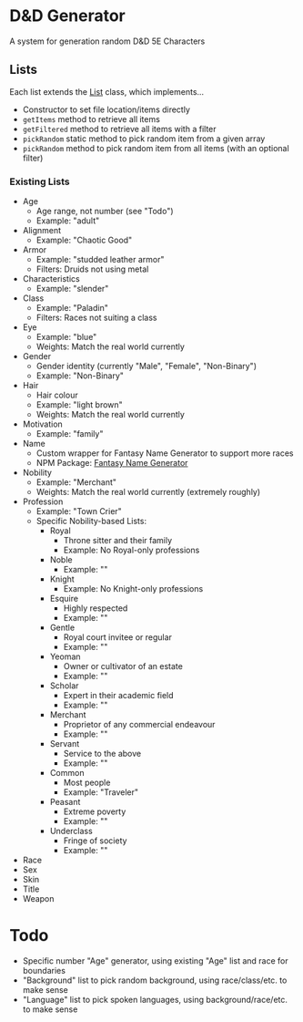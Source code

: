 # D&D Generator

A system for generation random D&D 5E Characters

## Lists

Each list extends the [List](/lib/List.ts) class, which implements...

-   Constructor to set file location/items directly
-   `getItems` method to retrieve all items
-   `getFiltered` method to retrieve all items with a filter
-   `pickRandom` static method to pick random item from a given array
-   `pickRandom` method to pick random item from all items (with an optional filter)

### Existing Lists

-   Age
    -   Age range, not number (see "Todo")
    -   Example: "adult"
-   Alignment
    -   Example: "Chaotic Good"
-   Armor
    -   Example: "studded leather armor"
    -   Filters: Druids not using metal
-   Characteristics
    -   Example: "slender"
-   Class
    -   Example: "Paladin"
    -   Filters: Races not suiting a class
-   Eye
    -   Example: "blue"
    -   Weights: Match the real world currently
-   Gender
    -   Gender identity (currently "Male", "Female", "Non-Binary")
    -   Example: "Non-Binary"
-   Hair
    -   Hair colour
    -   Example: "light brown"
    -   Weights: Match the real world currently
-   Motivation
    -   Example: "family"
-   Name
    -   Custom wrapper for Fantasy Name Generator to support more races
    -   NPM Package: [Fantasy Name Generator](https://www.npmjs.com/package/fantasy-name-generator)
-   Nobility
    -   Example: "Merchant"
    -   Weights: Match the real world currently (extremely roughly)
-   Profession
    -   Example: "Town Crier"
    -   Specific Nobility-based Lists:
        -   Royal
            -   Throne sitter and their family
            -   Example: No Royal-only professions
        -   Noble
            -   Example: ""
        -   Knight
            -   Example: No Knight-only professions
        -   Esquire
            -   Highly respected
            -   Example: ""
        -   Gentle
            -   Royal court invitee or regular
            -   Example: ""
        -   Yeoman
            -   Owner or cultivator of an estate
            -   Example: ""
        -   Scholar
            -   Expert in their academic field
            -   Example: ""
        -   Merchant
            -   Proprietor of any commercial endeavour
            -   Example: ""
        -   Servant
            -   Service to the above
            -   Example: ""
        -   Common
            -   Most people
            -   Example: "Traveler"
        -   Peasant
            -   Extreme poverty
            -   Example: ""
        -   Underclass
            -   Fringe of society
            -   Example: ""
-   Race
-   Sex
-   Skin
-   Title
-   Weapon

# Todo

-   Specific number "Age" generator, using existing "Age" list and race for boundaries
-   "Background" list to pick random background, using race/class/etc. to make sense
-   "Language" list to pick spoken languages, using background/race/etc. to make sense
